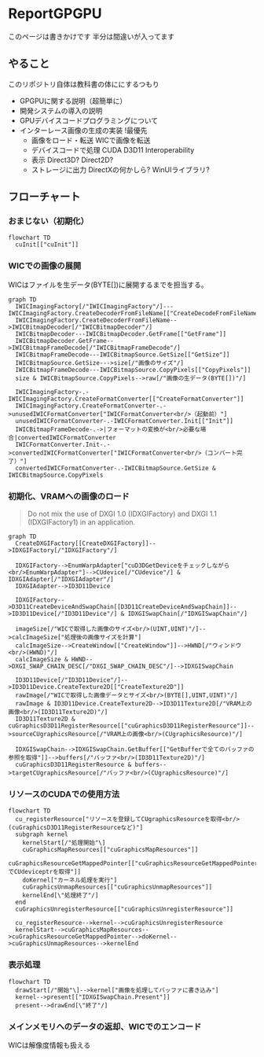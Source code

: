 # ReportGPGPU

このページは書きかけです
半分は間違いが入ってます

## やること

このリポジトリ自体は教科書の体ににするつもり

+ GPGPUに関する説明（超簡単に）
+ 開発システムの導入の説明
+ GPUデバイスコードプログラミングについて
+ インターレース画像の生成の実装 !最優先
  + 画像をロード・転送
  WICで画像を転送
  + デバイスコードで処理
  CUDA D3D11 Interoperability
  + 表示
  Direct3D? Direct2D?
  + ストレージに出力
  DirectXの何かしら?
  WinUIライブラリ?
  
## フローチャート

### おまじない（初期化）

```mermaid
flowchart TD
  cuInit[["cuInit"]]
```

### WICでの画像の展開

WICはファイルを生データ(BYTE\[\])に展開するまでを担当する。

```mermaid
graph TD
  IWICImagingFactory[/"IWICImagingFactory"/]---IWICImagingFactory.CreateDecoderFromFileName[["CreateDecodeFromFileName"]]
  IWICImagingFactory.CreateDecoderFromFileName-->IWICBitmapDecoder[/"IWICBitmapDecoder"/]
  IWICBitmapDecoder---IWICBitmapDecoder.GetFrame[["GetFrame"]]
  IWICBitmapDecoder.GetFrame-->IWICBitmapFrameDecode[/"IWICBitmapFrameDecode"/]
  IWICBitmapFrameDecode---IWICBitmapSource.GetSize[["GetSize"]]
  IWICBitmapSource.GetSize--->size[/"画像のサイズ"/]
  IWICBitmapFrameDecode---IWICBitmapSource.CopyPixels[["CopyPixels"]]
  size & IWICBitmapSource.CopyPixels-->raw[/"画像の生データ(BYTE[])"/]
  
  IWICImagingFactory-.-IWICImagingFactory.CreateFormatConverter[["CreateFormatConverter"]]
  IWICImagingFactory.CreateFormatConverter-.->unusedIWICFormatConverter["IWICFormatConverter<br/>（起動前）"]
  unusedIWICFormatConverter-.-IWICFormatConverter.Init[["Init"]]
  IWICBitmapFrameDecode-.->|フォーマットの変換が<br/>必要な場合|convertedIWICFormatConverter
  IWICFormatConverter.Init-.->convertedIWICFormatConverter["IWICFormatConverter<br/>（コンバート完了）"]
  convertedIWICFormatConverter-.-IWICBitmapSource.GetSize & IWICBitmapSource.CopyPixels
```

### 初期化、VRAMへの画像のロード

> Do not mix the use of DXGI 1.0 (IDXGIFactory) and DXGI 1.1 (IDXGIFactory1) in an application.

```mermaid
graph TD
  CreateDXGIFactory[[CreateDXGIFactory]]-->IDXGIFactory[/"IDXGIFactory"/]
  
  IDXGIFactory-->EnumWarpAdapter["cuD3DGetDeviceをチェックしながら<br/>EnumWarpAdapter"]-->CUdevice[/"CUdevice"/] & IDXGIAdapter[/"IDXGIAdapter"/]
  IDXGIAdapter-->ID3D11Device
  
  IDXGIFactory-->D3D11CreateDeviceAndSwapChain[[D3D11CreateDeviceAndSwapChain]]-->ID3D11Device[/"ID3D11Device"/] & IDXGISwapChain[/"IDXGISwapChain"/]
  
  imageSize[/"WICで取得した画像のサイズ<br/>(UINT,UINT)"/]-->calcImageSize["処理後の画像サイズを計算"]
  calcImageSize-->CreateWindow[["CreateWindow"]]-->HWND[/"ウィンドウ<br/>(HWND)"/]
  calcImageSize & HWND-->DXGI_SWAP_CHAIN_DESC[/"DXGI_SWAP_CHAIN_DESC"/]-->IDXGISwapChain
  
  ID3D11Device[/"ID3D11Device"/]-->ID3D11Device.CreateTexture2D[["CreateTexture2D"]]
  rawImage[/"WICで取得した画像データとサイズ<br/>(BYTE[],UINT,UINT)"/]
  rawImage & ID3D11Device.CreateTexture2D-->ID3D11Texture2D[/"VRAM上の画像<br/>(ID3D11Texture2D)"/]
  ID3D11Texture2D & cuGraphicsD3D11RegisterResource[["cuGraphicsD3D11RegisterResource"]]-->sourceCUgraphicsResource[/"VRAM上の画像<br/>(CUgraphicsResource)"/]
  
  IDXGISwapChain-->IDXGISwapChain.GetBuffer[["GetBufferで全てのバッファの参照を取得"]]-->buffers[/"バッファ<br/>(ID3D11Texture2D)"/]
  cuGraphicsD3D11RegisterResource & buffers-->targetCUgraphicsResource[/"バッファ<br/>(CUgraphicsResource)"/]
```

### リソースのCUDAでの使用方法

```mermaid
flowchart TD
  cu_registerResource["リソースを登録してCUgraphicsResourceを取得<br/>(cuGraphicsD3D11RegisterResourceなど)"]
  subgraph kernel
    kernelStart[/"処理開始"\]
    cuGraphicsMapResources[["cuGraphicsMapResources"]]
    cuGraphicsResourceGetMappedPointer[["cuGraphicsResourceGetMappedPointerでCUdeviceptrを取得"]]
    doKernel["カーネル処理を実行"]
    cuGraphicsUnmapResources[["cuGraphicsUnmapResources"]]
    kernelEnd[\"処理終了"/]
  end
  cuGraphicsUnregisterResource[["cuGraphicsUnregisterResource"]]
  
  cu_registerResource-->kernel-->cuGraphicsUnregisterResource
  kernelStart-->cuGraphicsMapResources-->cuGraphicsResourceGetMappedPointer-->doKernel-->cuGraphicsUnmapResources-->kernelEnd
```

### 表示処理

```mermaid
flowchart TD
  drawStart[/"開始"\]-->kernel["画像を処理してバッファに書き込み"]
  kernel-->present[["IDXGISwapChain.Present"]]
  present-->drawEnd[\"終了"/]
```

### メインメモリへのデータの返却、WICでのエンコード

WICは解像度情報も扱える

